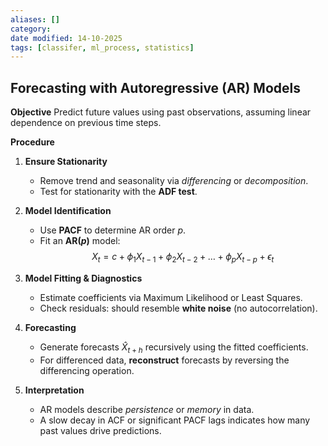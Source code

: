 ```yaml
---
aliases: []
category:
date modified: 14-10-2025
tags: [classifer, ml_process, statistics]
---
```

## **Forecasting with Autoregressive (AR) Models**


**Objective**
Predict future values using past observations, assuming linear dependence on previous time steps.

**Procedure**

1. **Ensure Stationarity**

   * Remove trend and seasonality via *differencing* or *decomposition*.
   * Test for stationarity with the **ADF test**.

2. **Model Identification**

   * Use **PACF** to determine AR order $p$.
   * Fit an **AR($p$)** model:
     $$X_t = c + \phi_1 X_{t-1} + \phi_2 X_{t-2} + \dots + \phi_p X_{t-p} + \epsilon_t$$

3. **Model Fitting & Diagnostics**

   * Estimate coefficients via Maximum Likelihood or Least Squares.
   * Check residuals: should resemble **white noise** (no autocorrelation).

4. **Forecasting**

   * Generate forecasts $\hat{X}_{t+h}$ recursively using the fitted coefficients.
   * For differenced data, **reconstruct** forecasts by reversing the differencing operation.

5. **Interpretation**

   * AR models describe *persistence* or *memory* in data.
   * A slow decay in ACF or significant PACF lags indicates how many past values drive predictions.